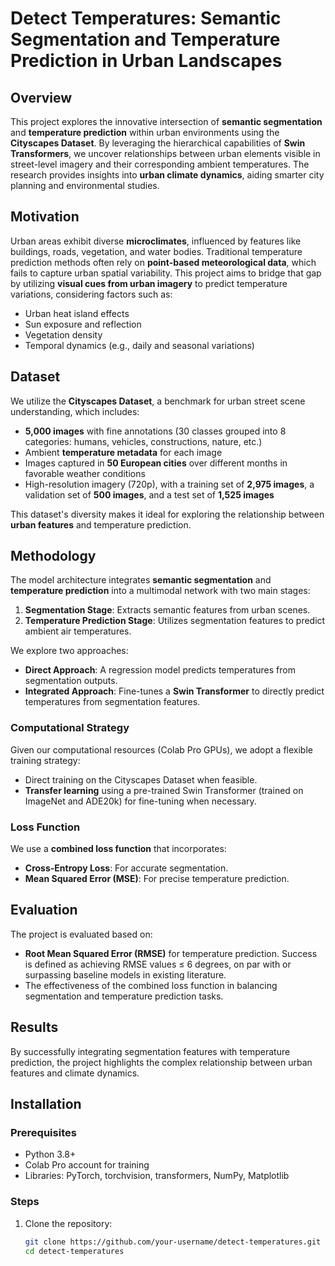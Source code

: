 # Detect Temperatures: Semantic Segmentation and Temperature Prediction in Urban Landscapes  

## Overview  
This project explores the innovative intersection of **semantic segmentation** and **temperature prediction** within urban environments using the **Cityscapes Dataset**. By leveraging the hierarchical capabilities of **Swin Transformers**, we uncover relationships between urban elements visible in street-level imagery and their corresponding ambient temperatures. The research provides insights into **urban climate dynamics**, aiding smarter city planning and environmental studies.  

## Motivation  
Urban areas exhibit diverse **microclimates**, influenced by features like buildings, roads, vegetation, and water bodies. Traditional temperature prediction methods often rely on **point-based meteorological data**, which fails to capture urban spatial variability. This project aims to bridge that gap by utilizing **visual cues from urban imagery** to predict temperature variations, considering factors such as:  
- Urban heat island effects  
- Sun exposure and reflection  
- Vegetation density  
- Temporal dynamics (e.g., daily and seasonal variations)  

## Dataset  
We utilize the **Cityscapes Dataset**, a benchmark for urban street scene understanding, which includes:  
- **5,000 images** with fine annotations (30 classes grouped into 8 categories: humans, vehicles, constructions, nature, etc.)  
- Ambient **temperature metadata** for each image  
- Images captured in **50 European cities** over different months in favorable weather conditions  
- High-resolution imagery (720p), with a training set of **2,975 images**, a validation set of **500 images**, and a test set of **1,525 images**  

This dataset's diversity makes it ideal for exploring the relationship between **urban features** and temperature prediction.  

## Methodology  
The model architecture integrates **semantic segmentation** and **temperature prediction** into a multimodal network with two main stages:  
1. **Segmentation Stage**: Extracts semantic features from urban scenes.  
2. **Temperature Prediction Stage**: Utilizes segmentation features to predict ambient air temperatures.  

We explore two approaches:  
- **Direct Approach**: A regression model predicts temperatures from segmentation outputs.  
- **Integrated Approach**: Fine-tunes a **Swin Transformer** to directly predict temperatures from segmentation features.  

### Computational Strategy  
Given our computational resources (Colab Pro GPUs), we adopt a flexible training strategy:  
- Direct training on the Cityscapes Dataset when feasible.  
- **Transfer learning** using a pre-trained Swin Transformer (trained on ImageNet and ADE20k) for fine-tuning when necessary.  

### Loss Function  
We use a **combined loss function** that incorporates:  
- **Cross-Entropy Loss**: For accurate segmentation.  
- **Mean Squared Error (MSE)**: For precise temperature prediction.  

## Evaluation  
The project is evaluated based on:  
- **Root Mean Squared Error (RMSE)** for temperature prediction. Success is defined as achieving RMSE values ≤ 6 degrees, on par with or surpassing baseline models in existing literature.  
- The effectiveness of the combined loss function in balancing segmentation and temperature prediction tasks.  

## Results  
By successfully integrating segmentation features with temperature prediction, the project highlights the complex relationship between urban features and climate dynamics.  

## Installation  

### Prerequisites  
- Python 3.8+  
- Colab Pro account for training  
- Libraries: PyTorch, torchvision, transformers, NumPy, Matplotlib  

### Steps  
1. Clone the repository:  
   ```bash  
   git clone https://github.com/your-username/detect-temperatures.git  
   cd detect-temperatures  
